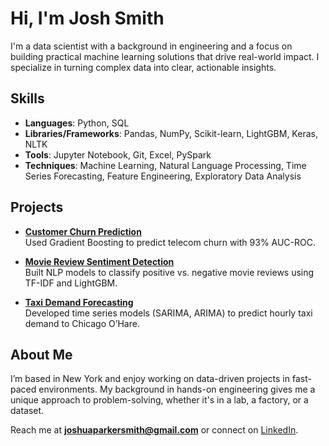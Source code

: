 # Hi, I'm Josh Smith

I'm a data scientist with a background in engineering and a focus on building practical machine learning solutions that drive real-world impact. I specialize in turning complex data into clear, actionable insights.

##  Skills

- **Languages**: Python, SQL  
- **Libraries/Frameworks**: Pandas, NumPy, Scikit-learn, LightGBM, Keras, NLTK  
- **Tools**: Jupyter Notebook, Git, Excel, PySpark  
- **Techniques**: Machine Learning, Natural Language Processing, Time Series Forecasting, Feature Engineering, Exploratory Data Analysis

##  Projects

- **[Customer Churn Prediction](https://github.com/JTsmit2013/Customer_Churn_S17)**  
  Used Gradient Boosting to predict telecom churn with 93% AUC-ROC.  

- **[Movie Review Sentiment Detection](https://github.com/JTsmit2013/Machine_Learning_Texts_S14)**  
  Built NLP models to classify positive vs. negative movie reviews using TF-IDF and LightGBM.  

- **[Taxi Demand Forecasting](https://github.com/JTsmit2013/Taxi_Demand_Prediction_S13)**  
  Developed time series models (SARIMA, ARIMA) to predict hourly taxi demand to Chicago O’Hare.

##  About Me

I’m based in New York and enjoy working on data-driven projects in fast-paced environments. My background in hands-on engineering gives me a unique approach to problem-solving, whether it's in a lab, a factory, or a dataset.

 Reach me at **joshuaparkersmith@gmail.com** or connect on [LinkedIn](https://www.linkedin.com/in/joshua-smith-profile).
